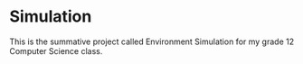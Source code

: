 # Simulation
This is the summative project called Environment Simulation for my grade 12 Computer Science class.
